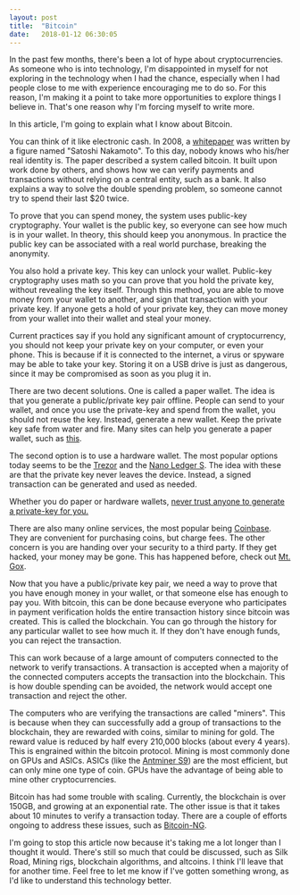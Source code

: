 ```yaml
---
layout: post
title:  "Bitcoin"
date:   2018-01-12 06:30:05
---
```

In the past few months, there's been a lot of hype about cryptocurrencies. As someone who is into technology, I'm disappointed in myself for not exploring in the technology when I had the chance, especially when I had people close to me with experience encouraging me to do so. For this reason, I'm making it a point to take more opportunities to explore things I believe in. That's one reason why I'm forcing myself to write more.

In this article, I'm going to explain what I know about Bitcoin.

You can think of it like electronic cash. In 2008, a [whitepaper](https://bitcoin.org/bitcoin.pdf) was written by a figure named "Satoshi Nakamoto". To this day, nobody knows who his/her real identity is. The paper described a system called bitcoin. It built upon work done by others, and shows how we can verify payments and transactions without relying on a central entity, such as a bank. It also explains a way to solve the double spending problem, so someone cannot try to spend their last $20 twice.

To prove that you can spend money, the system uses public-key cryptography. Your wallet is the public key, so everyone can see how much is in your wallet. In theory, this should keep you anonymous. In practice the public key can be associated with a real world purchase, breaking the anonymity.

You also hold a private key. This key can unlock your wallet. Public-key cryptography uses math so you can prove that you hold the private key, without revealing the key itself. Through this method, you are able to move money from your wallet to another, and sign that transaction with your private key. If anyone gets a hold of your private key, they can move money from your wallet into their wallet and steal your money.

Current practices say if you hold any significant amount of cryptocurrency, you should not keep your private key on your computer, or even your phone. This is because if it is connected to the internet, a virus or spyware may be able to take your key. Storing it on a USB drive is just as dangerous, since it may be compromised as soon as you plug it in.

There are two decent solutions. One is called a paper wallet. The idea is that you generate a public/private key pair offline. People can send to your wallet, and once you use the private-key and spend from the wallet, you should not reuse the key. Instead, generate a new wallet. Keep the private key safe from water and fire. Many sites can help you generate a paper wallet, such as [this](https://www.bitaddress.org/).

The second option is to use a hardware wallet. The most popular options today seems to be the [Trezor](https://trezor.io/) and the [Nano Ledger S](https://www.ledgerwallet.com/products/12-ledger-nano-s). The idea with these are that the private key never leaves the device. Instead, a signed transaction can be generated and used as needed.

Whether you do paper or hardware wallets, [never trust anyone to generate a private-key for you.](https://redd.it/7obot7)

There are also many online services, the most popular being [Coinbase](https://www.coinbase.com/). They are convenient for purchasing coins, but charge fees. The other concern is you are handing over your security to a third party. If they get hacked, your money may be gone. This has happened before, check out [Mt. Gox](https://en.wikipedia.org/wiki/Mt._Gox).

Now that you have a public/private key pair, we need a way to prove that you have enough money in your wallet, or that someone else has enough to pay you. With bitcoin, this can be done because everyone who participates in payment verification holds the entire transaction history since bitcoin was created. This is called the blockchain. You can go through the history for any particular wallet to see how much it. If they don't have enough funds, you can reject the transaction.

This can work because of a large amount of computers connected to the network to verify transactions. A transaction is accepted when a majority of the connected computers accepts the transaction into the blockchain. This is how double spending can be avoided, the network would accept one transaction and reject the other.

The computers who are verifying the transactions are called "miners". This is because when they can successfully add a group of transactions to the blockchain, they are rewarded with coins, similar to mining for gold. The reward value is reduced by half every 210,000 blocks (about every 4 years). This is engrained within the bitcoin protocol. Mining is most commonly done on GPUs and ASICs. ASICs (like the [Antminer S9](https://shop.bitmain.com/antminer_s9_asic_bitcoin_miner.htm)) are the most efficient, but can only mine one type of coin. GPUs have the advantage of being able to mine other cryptocurrencies.

Bitcoin has had some trouble with scaling. Currently, the blockchain is over 150GB, and growing at an exponential rate. The other issue is that it takes about 10 minutes to verify a transaction today. There are a couple of efforts ongoing to address these issues, such as [Bitcoin-NG](http://hackingdistributed.com/2015/10/14/bitcoin-ng/).

I'm going to stop this article now because it's taking me a lot longer than I thought it would. There's still so much that could be discussed, such as Silk Road, Mining rigs, blockchain algorithms, and altcoins. I think I'll leave that for another time. Feel free to let me know if I've gotten something wrong, as I'd like to understand this technology better.
